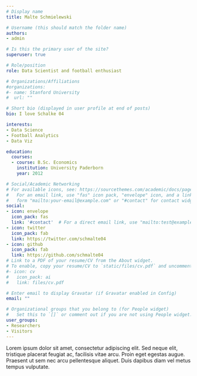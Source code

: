 ```yaml
---
# Display name
title: Malte Schmielewski

# Username (this should match the folder name)
authors:
- admin

# Is this the primary user of the site?
superuser: true

# Role/position
role: Data Scientist and football enthusiast

# Organizations/Affiliations
#organizations:
#- name: Stanford University
#  url: ""

# Short bio (displayed in user profile at end of posts)
bio: I love Schalke 04

interests:
- Data Science
- Football Analytics
- Data Viz

education:
  courses:
  - course: B.Sc. Economics
    institution: University Paderborn
    year: 2012

# Social/Academic Networking
# For available icons, see: https://sourcethemes.com/academic/docs/page-builder/#icons
#   For an email link, use "fas" icon pack, "envelope" icon, and a link in the
#   form "mailto:your-email@example.com" or "#contact" for contact widget.
social:
- icon: envelope
  icon_pack: fas
  link: '#contact'  # For a direct email link, use "mailto:test@example.org".
- icon: twitter
  icon_pack: fab
  link: https://twitter.com/schmalte04
- icon: github
  icon_pack: fab
  link: https://github.com/schmalte04
# Link to a PDF of your resume/CV from the About widget.
# To enable, copy your resume/CV to `static/files/cv.pdf` and uncomment the lines below.
#- icon: cv
#   icon_pack: ai
#   link: files/cv.pdf

# Enter email to display Gravatar (if Gravatar enabled in Config)
email: ""

# Organizational groups that you belong to (for People widget)
#   Set this to `[]` or comment out if you are not using People widget.
user_groups:
- Researchers
- Visitors
---
```


Lorem ipsum dolor sit amet, consectetur adipiscing elit. Sed neque elit, tristique placerat feugiat ac, facilisis vitae arcu. Proin eget egestas augue. Praesent ut sem nec arcu pellentesque aliquet. Duis dapibus diam vel metus tempus vulputate.
